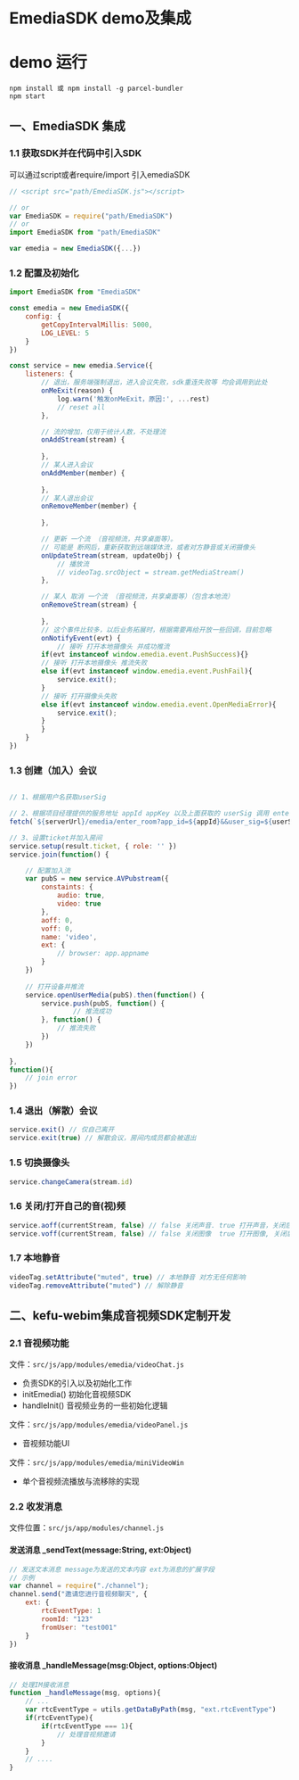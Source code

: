 # EmediaSDK demo及集成
# demo 运行
```shell
npm install 或 npm install -g parcel-bundler
npm start
```

## 一、EmediaSDK 集成

### 1.1 获取SDK并在代码中引入SDK

可以通过script或者require/import 引入emediaSDK

```javascript
// <script src="path/EmediaSDK.js"></script>

// or
var EmediaSDK = require("path/EmediaSDK") 
// or
import EmediaSDK from "path/EmediaSDK"

var emedia = new EmediaSDK({...})
```

### 1.2 配置及初始化

```javascript
import EmediaSDK from "EmediaSDK"

const emedia = new EmediaSDK({
	config: {
		getCopyIntervalMillis: 5000,
    	LOG_LEVEL: 5
	}
})

const service = new emedia.Service({
	listeners: {
		// 退出，服务端强制退出，进入会议失败，sdk重连失败等 均会调用到此处
		onMeExit(reason) {
			log.warn('触发onMeExit，原因:', ...rest)
			// reset all
		},

		// 流的增加，仅用于统计人数，不处理流
		onAddStream(stream) {
			
		},
		// 某人进入会议
		onAddMember(member) {
			
		},
		// 某人退出会议
		onRemoveMember(member) {
			
		},

		// 更新 一个流 （音视频流，共享桌面等）。
		// 可能是 断网后，重新获取到远端媒体流，或者对方静音或关闭摄像头
		onUpdateStream(stream, updateObj) {
			// 播放流
			// videoTag.srcObject = stream.getMediaStream()
		},

		// 某人 取消 一个流 （音视频流，共享桌面等）（包含本地流）
		onRemoveStream(stream) {
			
		},
		// 这个事件比较多，以后业务拓展时，根据需要再给开放一些回调，目前忽略
		onNotifyEvent(evt) {
			// 接听 打开本地摄像头 并成功推流
		if(evt instanceof window.emedia.event.PushSuccess){}
		// 接听 打开本地摄像头 推流失败
		else if(evt instanceof window.emedia.event.PushFail){
			service.exit();
		}
		// 接听 打开摄像头失败
		else if(evt instanceof window.emedia.event.OpenMediaError){
			service.exit();
		}
		}
	}
})

```

### 1.3 创建（加入）会议

```javascript

// 1、根据用户名获取userSig

// 2、根据项目经理提供的服务地址 appId appKey 以及上面获取的 userSig 调用 enter_room 接口获取 ticket
fetch(`${serverUrl}/emedia/enter_room?app_id=${appId}&&user_sig=${userSig}&room_id=${roomId}&user_id=${userId}`).then(res => res.json())

// 3、设置ticket并加入房间
service.setup(result.ticket, { role: '' })
service.join(function() {

	// 配置加入流
	var pubS = new service.AVPubstream({
		constaints: {
			audio: true,
			video: true
		},
		aoff: 0,
		voff: 0,
		name: 'video',
		ext: {
			// browser: app.appname
		}
	})
		
	// 打开设备并推流
	service.openUserMedia(pubS).then(function() {
		service.push(pubS, function() {
				// 推流成功
		}, function() {
			// 推流失败
		})
	})
		
},
function(){
	// join error
})

```

### 1.4 退出（解散）会议

```javascript
service.exit() // 仅自己离开
service.exit(true) // 解散会议，房间内成员都会被退出

```

### 1.5 切换摄像头
```javascript
service.changeCamera(stream.id)

```

### 1.6 关闭/打开自己的音(视)频

```javascript
service.aoff(currentStream, false) // false 关闭声音. true 打开声音，关闭后对方只显示图像
service.voff(currentStream, false) // false 关闭图像  true 打开图像, 关闭后对方只显示声音
```

### 1.7 本地静音

```javascript
videoTag.setAttribute("muted", true) // 本地静音 对方无任何影响
videoTag.removeAttribute("muted") // 解除静音
```

##  二、kefu-webim集成音视频SDK定制开发


### 2.1 音视频功能
文件：`src/js/app/modules/emedia/videoChat.js`

* 负责SDK的引入以及初始化工作
* initEmedia()  初始化音视频SDK
* handleInit()  音视频业务的一些初始化逻辑

文件：`src/js/app/modules/emedia/videoPanel.js`

* 音视频功能UI

文件：`src/js/app/modules/emedia/miniVideoWin`

* 单个音视频流播放与流移除的实现


### 2.2 收发消息
文件位置：`src/js/app/modules/channel.js`

#### 发送消息 _sendText(message:String, ext:Object) 

```javascript
// 发送文本消息 message为发送的文本内容 ext为消息的扩展字段
// 示例
var channel = require("./channel");
channel.send("邀请您进行音视频聊天", {
	ext: {
		rtcEventType: 1
		roomId: "123"
		fromUser: "test001"
	}
})
```

#### 接收消息 _handleMessage(msg:Object, options:Object)

```javascript
// 处理IM接收消息 
function _handleMessage(msg, options){
	// ...
	var rtcEventType = utils.getDataByPath(msg, "ext.rtcEventType")
	if(rtcEventType){
		if(rtcEventType === 1){
			// 处理音视频邀请
		}
	}
	// ....
}
```

